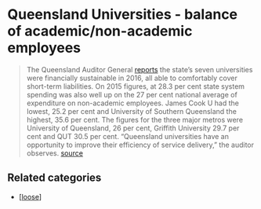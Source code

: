 # Queensland Universities - balance of academic/non-academic employees

> The Queensland Auditor General [reports](https://www.qao.qld.gov.au/sites/all/libraries/pdf.js/web/viewer.html?file=https%3A%2F%2Fwww.qao.qld.gov.au%2Fsites%2Fqao%2Ffiles%2Freports%2Funiversities_and_grammar_schools-2016_results_of_financial_audits_report_18-2016-17.pdf&utm_medium=email&utm_source=sendpress&utm_campaign) the state’s seven universities were financially sustainable in 2016, all able to comfortably cover short-term liabilities.
> On 2015 figures, at 28.3 per cent state system spending was also well up on the 27 per cent national average of expenditure on non-academic employees. James Cook U had the lowest, 25.2 per cent and University of Southern Queensland the highest, 35.6 per cent. The figures for the three major metros were University of Queensland, 26 per cent, Griffith University 29.7 per cent and QUT 30.5 per cent.  “Queensland universities have an opportunity to improve their efficiency of service delivery,” the auditor observes. [source](http://campusmorningmail.com.au/sendpress/email/?sid=NTIw&eid=NjkwNjk1&utm_medium=email&utm_source=sendpress&utm_campaign)

## Related categories

- [[loose]]



[//begin]: # "Autogenerated link references for markdown compatibility"
[loose]: loose "Loose notes"
[//end]: # "Autogenerated link references"